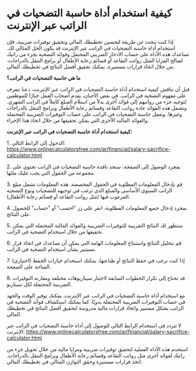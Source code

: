 كيفية استخدام أداة حاسبة التضحيات في الراتب عبر الإنترنت
========================================================

إذا كنت تبحث عن طريقة لتحسين تخطيطك المالي وتحقيق توفيرات ضريبية، فإن استخدام أداة حاسبة التضحيات في الراتب عبر الإنترنت قد يكون الحل المثالي لك. تساعدك هذه الأداة على حساب الادخار الضريبي المحتمل وفوائد التضحية بجزء من راتبك لصالح المزايا المثل رواتب التقاعد أو قسائم رعاية الأطفال أو برامج التنقل بالدراجات. من خلال اتخاذ قرارات مستنيرة، يمكنك تحقيق أفضل النتائج في تخطيطك المالي.

**ما هي حاسبة التضحيات في الراتب؟**

قبل أن نناقش كيفية استخدام أداة حاسبة التضحيات في الراتب عبر الإنترنت، دعنا نتعرف على مفهوم التضحية في الراتب. في بعض الأحيان، يقدم أصحاب العمل خيارًا للموظفين لتوجيه جزء من رواتبهم إلى فوائد أخرى بدلاً من استلام المبلغ كاملاً في الراتب الشهري. وتشمل هذه الفوائد عادة رواتب التقاعد وقسائم رعاية الأطفال وبرامج التنقل بالدراجات وغيرها. وتعمل حاسبة التضحيات في الراتب على حساب التوفيرات الضريبية المحتملة والفوائد المالية الأخرى التي يمكن تحقيقها من خلال اتخاذ هذا الإجراء.

**كيفية استخدام أداة حاسبة التضحيات في الراتب عبر الإنترنت:**

1\. الدخول إلى الرابط التالي: <https://www.onlinecalculatorsfree.com/ar/financial/salary-sacrifice-calculator.html>

2\. بمجرد الوصول إلى الصفحة، ستجد نافذة حاسبة التضحيات في الراتب تحتوي على مجموعة من الحقول التي يجب عليك ملئها.

3\. قم بإدخال المعلومات المطلوبة في الحقول المخصصة. هذه المعلومات تشمل مبلغ الراتب السنوي الأساسي والمبلغ الذي ترغب في توجيهه للتضحيات ونوع التضحية المرغوب فيها (مثل رواتب التقاعد أو قسائم رعاية الأطفال).

4\. بمجرد إدخال جميع المعلومات المطلوبة، انقر على زر "احسب" أو "حساب" للحصول على النتائج.

5\. ستظهر لك النتائج التقريبية للتوفيرات الضريبية والفوائد المالية المحتملة التي يمكن تحقيقها من خلال استخدام التضحية في الراتب.

6\. قم بتحليل النتائج واستنتاج المعلومات الهامة التي يمكن أن تساعدك في اتخاذ قرار مستنير بشأن استخدام التضحية في الراتب.

7\. (اختياري) إذا كنت ترغب في حفظ النتائج أو طباعتها، يمكنك استخدام خيارات الحفظ المتاحة على الصفحة.

8\. قد تحتاج إلى تكرار الخطوات السابقة لاختبار سيناريوهات مختلفة ومقارنة التوفيرات الضريبية المحتملة لكل سيناريو.

مع استخدام أداة حاسبة التضحيات في الراتب عبر الإنترنت، يمكنك توفير الوقت والجهد في حساب التوفيرات الضريبية المحتملة يدويًا. كما يمكنك استكشاف فوائد التضحية في الراتب بشكل مستنير واتخاذ قرارات مالية مدروسة لتحقيق أفضل النتائج في تخطيطك المالي.

لا تتردد في استخدام الرابط التالي للوصول إلى أداة حاسبة التضحيات في الراتب عبر الإنترنت: <https://www.onlinecalculatorsfree.com/ar/financial/salary-sacrifice-calculator.html>

استخدم هذه الأداة العملية لتحقيق توفيرات ضريبية ومزايا مالية من خلال تحويل جزء من راتبك لفوائد أخرى مثل رواتب التقاعد وقسائم رعاية الأطفال وبرامج التنقل بالدراجات. اتخذ قرارات مستنيرة وحقق التوازن المثالي في تخطيطك المالي.
